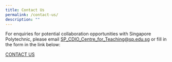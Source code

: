 ```yaml
---
title: Contact Us
permalink: /contact-us/
description: ""
---
```

For enquiries for potential collaboration opportunities with Singapore Polytechnic, please email [SP_CDIO_Centre_for_Teaching@sp.edu.sg](mailto:SP_CDIO_Centre_for_Teaching@sp.edu.sg) or fill in the form in the link below:

[CONTACT US](https://www.form.gov.sg/#!/621d82477ef19c001210bd7a)